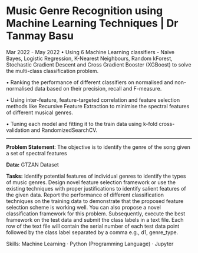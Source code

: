 # Music Genre Recognition using Machine Learning Techniques | Dr Tanmay Basu
Mar 2022 - May 2022
• Using 6 Machine Learning classifiers - Naive Bayes, Logistic Regression, K-Nearest Neighbours, Random kForest, Stochastic Gradient Descent and Cross Gradient Booster (XGBoost) to solve the multi-class classification problem.

• Ranking the performance of different classifiers on normalised and non-normalised data based on their precision, recall and F-measure. 

• Using inter-feature, feature-targeted correlation and feature selection methods like Recursive Feature Extraction to minimise the spectral features of different musical genres.

• Tuning each model and fitting it to the train data using k-fold cross-validation and RandomizedSearchCV.
_____________________________________________________________________

**Problem Statement**: The objective is to identify the genre of the song given a set of spectral features

**Data:** GTZAN Dataset  

**Tasks:** Identify potential features of individual genres to identify the types of music genres. Design novel feature selection framework  or use the existing techniques with proper justifications to identify salient features of the given data. Report the performance of different classification techniques on the training data to demonstrate that the proposed feature selection scheme is working well. You can also propose a novel classification framework for this problem. Subsequently, execute the best framework on the test data and submit the class labels in a text file. Each row of the text file will contain the serial number of each test data point followed by the class label separated by a comma e.g., d1, genre_type.

Skills: Machine Learning · Python (Programming Language) · Jupyter
